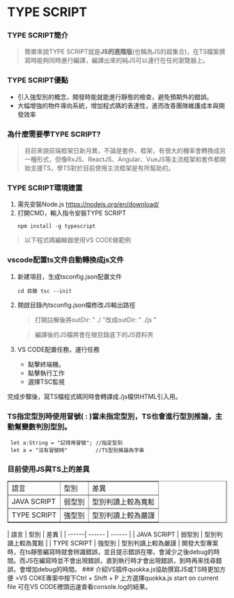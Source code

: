 # TYPE SCRIPT
### TYPE SCRIPT簡介

>簡單來說TYPE SCRIPT就是**JS的進階版**(也稱為JS的超集合)，在TS檔案撰寫時能夠同時進行編譯，編譯出來的純JS可以運行在任何瀏覽器上。

### TYPE SCRIPT優點
* 引入強型別的概念，開發時能就能進行靜態的檢查，避免預期外的錯誤。
* 大幅增強的物件導向系統，增加程式碼的表達性，進而改善團隊維護成本與開發效率

### 為什麼需要學TYPE SCRIPT?
>目前來說前端框架日新月異，不論是套件、框架，有很大的機率會轉換成另一種形式，但像RxJS、ReactJS、Angular、VueJS等主流框架和套件都開始支援TS，學TS對於目前使用主流框架是有所幫助的。


### TYPE SCRIPT環境建置
1. 需先安裝Node.js
    https://nodejs.org/en/download/
2. 打開CMD，輸入指令安裝TYPE SCRIPT
    ```
    npm install -g typescript
    ```
>以下程式碼編輯器使用VS CODE做範例
### vscode配置ts文件自動轉換成js文件
1. 新建項目，生成tsconfig.json配置文件
    ```
    cd 目錄 tsc --init 
    ```
2. 開啟目錄內tsconfig.json檔修改JS輸出路徑
   >打開註解後將outDir:  " ./ "改成outDir:  " ./js "
   
   >編譯後的JS檔將會在根目錄底下的JS資料夾
3. VS CODE配置任務，運行任務
    * 點擊終端機。
    * 點擊執行工作
    * 選擇TSC監視

完成步驟後，寫TS檔程式碼同時會轉譯成./js檔供HTML引入用。

### TS指定型別時使用冒號( : )當未指定型別，TS也會進行型別推論，主動幫變數判別型別。
```
 let a:String = "記得用冒號"; //指定型別
 let a = "沒有冒號時"         //TS型別推論為字串
```
### 目前使用JS與TS上的差異

<table width="600" border="1">
<tr>
<td>語言</td>
<td>型別</td>
<td>差異</td>
</tr>
<tr>
<td>JAVA SCRIPT</td>
<td>弱型別</td>
<td>型別判讀上較為寬鬆</td>
<tr>
<tr>
<td>TYPE SCRIPT</td>
<td>強型別</td>
<td>型別判讀上較為嚴謹</td>
<tr>
</table>
| 語言 | 型別 | 差異 |
| ------| ------ | ------ |
| JAVA SCRIPT | 弱型別 | 型別判讀上較為寬鬆 |
| TYPE SCRIPT | 強型別 | 型別判讀上較為嚴謹 |
開發大型專案時，在ts靜態編寫時就會辨識錯誤，並且提示錯誤在哪，會減少之後debug的時間。而JS在編寫時並不會出現錯誤，直到執行時才會出現錯誤，到時再來找尋錯誤，會增加debug的時間。
### 介紹VS插件quokka.js協助撰寫JS或TS時更加方便
    >VS COKE專案中按下Ctrl + Shift + P
    上方選擇quokka.js start on current file
可在VS CODE裡頭迅速查看console.log的結果。



  